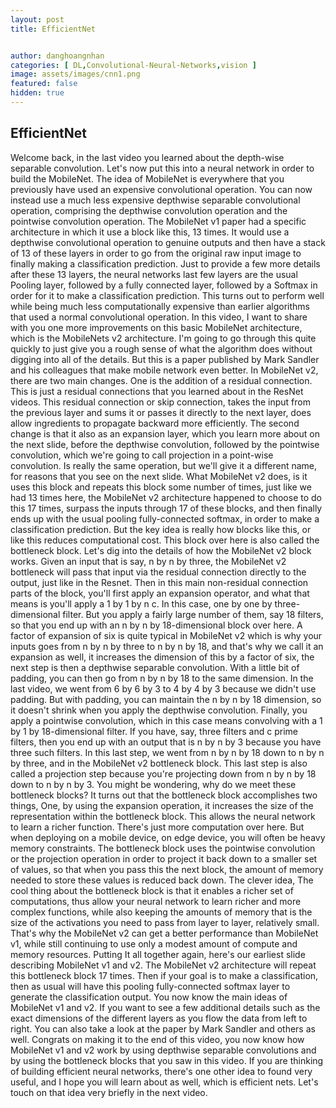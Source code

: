 ```yaml
---
layout: post
title: EfficientNet


author: danghoangnhan
categories: [ DL,Convolutional-Neural-Networks,vision ]
image: assets/images/cnn1.png
featured: false
hidden: true
---
```


## EfficientNet

Welcome back, in
the last video you learned about the depth-wise
separable convolution. Let's now put this
into a neural network in order to build the MobileNet. The idea of MobileNet
is everywhere that you previously have used an expensive
convolutional operation. You can now instead use a much less expensive depthwise separable
convolutional operation, comprising the depthwise
convolution operation and the pointwise
convolution operation. The MobileNet v1 paper had
a specific architecture in which it use a block
like this, 13 times. It would use a depthwise
convolutional operation to genuine outputs and
then have a stack of 13 of these layers in order to go from the original raw input image to finally making a
classification prediction. Just to provide a few more
details after these 13 layers, the neural networks
last few layers are the usual Pooling layer, followed by a fully
connected layer, followed by a Softmax in order for it to make a
classification prediction. This turns out to perform well while being much
less computationally expensive than earlier algorithms that used a normal
convolutional operation. In this video, I want
to share with you one more improvements on this basic MobileNet
architecture, which is the MobileNets
v2 architecture. I'm going to go through this quite quickly to just give you a rough sense of
what the algorithm does without digging
into all of the details. But this is a paper published
by Mark Sandler and his colleagues that make
mobile network even better. In MobileNet v2, there
are two main changes. One is the addition of
a residual connection. This is just a residual
connections that you learned about in
the ResNet videos. This residual connection
or skip connection, takes the input from
the previous layer and sums it or passes it
directly to the next layer, does allow ingredients to propagate backward
more efficiently. The second change is that it
also as an expansion layer, which you learn more
about on the next slide, before the depthwise convolution, followed by the
pointwise convolution, which we're going to call projection in a
point-wise convolution. Is really the same operation, but we'll give it
a different name, for reasons that you
see on the next slide. What MobileNet v2 does, is it uses this block and repeats this block
some number of times, just like we had 13 times here, the MobileNet v2
architecture happened to choose to do this 17 times, surpass the inputs through
17 of these blocks, and then finally ends up with the usual pooling
fully-connected softmax, in order to make a
classification prediction. But the key idea is really
how blocks like this, or like this reduces
computational cost. This block over here is also
called the bottleneck block. Let's dig into the details of how the MobileNet v2 block works. Given an input that is say, n by n by three, the MobileNet v2
bottleneck will pass that input via the
residual connection directly to the output, just like in the Resnet. Then in this main non-residual connection
parts of the block, you'll first apply an
expansion operator, and what that means
is you'll apply a 1 by 1 by n c. In this case, one by one by
three-dimensional filter. But you apply a fairly
large number of them, say 18 filters, so that you end up with an n by n by 18-dimensional
block over here. A factor of expansion of six is quite typical in
MobileNet v2 which is why your inputs goes from n by n by three to n by n by 18, and that's why we call
it an expansion as well, it increases the dimension
of this by a factor of six, the next step is then a
depthwise separable convolution. With a little bit of padding, you can then go from n by n
by 18 to the same dimension. In the last video, we
went from 6 by 6 by 3 to 4 by 4 by 3 because
we didn't use padding. But with padding, you
can maintain the n by n by 18 dimension, so it doesn't shrink when you apply the depthwise convolution. Finally, you apply a
pointwise convolution, which in this case means
convolving with a 1 by 1 by 18-dimensional filter. If you have, say, three filters and
c prime filters, then you end up with
an output that is n by n by 3 because you have
three such filters. In this last step, we went from n by n by 18
down to n by n by three, and in the MobileNet
v2 bottleneck block. This last step is also
called a projection step because you're
projecting down from n by n by 18 down to n by n by 3. You might be wondering, why do we meet these bottleneck blocks? It turns out that
the bottleneck block accomplishes two things, One, by using the expansion operation, it increases the size of the representation within
the bottleneck block. This allows the neural network to learn a richer function. There's just more
computation over here. But when deploying
on a mobile device, on edge device, you will often be heavy
memory constraints. The bottleneck block uses
the pointwise convolution or the projection operation in
order to project it back down to a smaller set of values, so that when you pass
this the next block, the amount of memory needed to store these values is
reduced back down. The clever idea, The
cool thing about the bottleneck block is that it enables a richer set
of computations, thus allow your neural
network to learn richer and more
complex functions, while also keeping the amounts
of memory that is the size of the activations
you need to pass from layer to layer, relatively small. That's why the
MobileNet v2 can get a better performance
than MobileNet v1, while still continuing to use only a modest amount of
compute and memory resources. Putting It all together again, here's our earliest slide
describing MobileNet v1 and v2. The MobileNet v2
architecture will repeat this bottleneck
block 17 times. Then if your goal is to
make a classification, then as usual will have this pooling fully-connected
softmax layer to generate the
classification output. You now know the main ideas
of MobileNet v1 and v2. If you want to see a few
additional details such as the exact dimensions of
the different layers as you flow the data
from left to right. You can also take a look at the paper by Mark Sandler
and others as well. Congrats on making it to
the end of this video, you now know how MobileNet
v1 and v2 work by using depthwise separable
convolutions and by using the bottleneck blocks
that you saw in this video. If you are thinking of building efficient
neural networks, there's one other idea
to found very useful, and I hope you will
learn about as well, which is efficient nets. Let's touch on that idea very
briefly in the next video.
